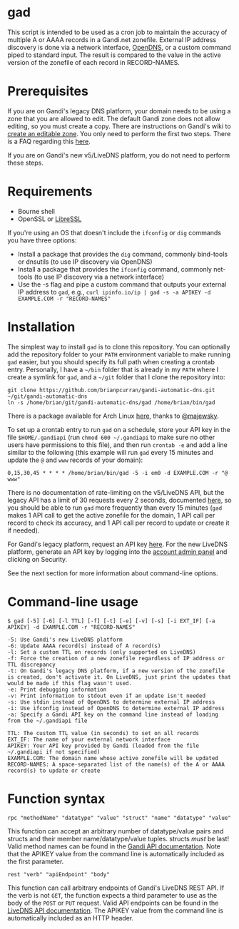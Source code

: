 gad
===

This script is intended to be used as a cron job to maintain the accuracy of multiple A or AAAA records in a Gandi.net zonefile. External IP address discovery is done via a network interface, [OpenDNS](http://www.opendns.com), or a custom command piped to standard input. The result is compared to the value in the active version of the zonefile of each record in RECORD-NAMES.

Prerequisites
=============

If you are on Gandi's legacy DNS platform, your domain needs to be using a zone that you are allowed to edit. The default Gandi zone does not allow editing, so you must create a copy. There are instructions on Gandi's wiki to [create an editable zone](http://wiki.gandi.net/en/dns/zone/edit). You only need to perform the first two steps. There is a FAQ regarding this [here](http://wiki.gandi.net/en/dns/faq#cannot_change_zone_file).

If you are on Gandi's new v5/LiveDNS platform, you do not need to perform these steps.

Requirements
============

  * Bourne shell
  * OpenSSL or [LibreSSL](http://www.libressl.org)

If you're using an OS that doesn't include the `ifconfig` or `dig` commands you have three options:
  * Install a package that provides the `dig` command, commonly bind-tools or dnsutils (to use IP discovery via OpenDNS)
  * Install a package that provides the `ifconfig` command, commonly net-tools (to use IP discovery via a network interface)
  * Use the -s flag and pipe a custom command that outputs your external IP address to `gad`, e.g., ```curl ipinfo.io/ip | gad -s -a APIKEY -d EXAMPLE.COM -r "RECORD-NAMES"```

Installation
============

The simplest way to install `gad` is to clone this repository. You can optionally add the repository folder to your `PATH` environment variable to make running `gad` easier, but you should specify its full path when creating a crontab entry. Personally, I have a `~/bin` folder that is already in my `PATH` where I create a symlink for `gad`, and a `~/git` folder that I clone the repository into:

```
git clone https://github.com/brianpcurran/gandi-automatic-dns.git ~/git/gandi-automatic-dns
ln -s /home/brian/git/gandi-automatic-dns/gad /home/brian/bin/gad
```

There is a package available for Arch Linux [here](https://aur.archlinux.org/packages/gandi-automatic-dns/), thanks to [@majewsky](https://github.com/majewsky).

To set up a crontab entry to run `gad` on a schedule, store your API key in the file `$HOME/.gandiapi` (run `chmod 600 ~/.gandiapi` to make sure no other users have permissions to this file), and then run `crontab -e` and add a line similar to the following (this example will run `gad` every 15 minutes and update the `@` and `www` records of your domain):

```
0,15,30,45 * * * * /home/brian/bin/gad -5 -i em0 -d EXAMPLE.COM -r "@ www"
```

There is no documentation of rate-limiting on the v5/LiveDNS API, but the legacy API has a limit of 30 requests every 2 seconds, documented [here](https://docs.gandi.net/en/reseller/faq/index.html), so you should be able to run `gad` more frequently than every 15 minutes (`gad` makes 1 API call to get the active zonefile for the domain, 1 API call per record to check its accuracy, and 1 API call per record to update or create it if needed).

For Gandi's legacy platform, request an API key [here](https://www.gandi.net/admin/apixml/). For the new LiveDNS platform, generate an API key by logging into the [account admin panel](https://account.gandi.net/) and clicking on Security.

See the next section for more information about command-line options.

Command-line usage
==================

```
$ gad [-5] [-6] [-l TTL] [-f] [-t] [-e] [-v] [-s] [-i EXT_IF] [-a APIKEY] -d EXAMPLE.COM -r "RECORD-NAMES"

-5: Use Gandi's new LiveDNS platform
-6: Update AAAA record(s) instead of A record(s)
-l: Set a custom TTL on records (only supported on LiveDNS)
-f: Force the creation of a new zonefile regardless of IP address or TTL discrepancy
-t: On Gandi's legacy DNS platform, if a new version of the zonefile is created, don't activate it. On LiveDNS, just print the updates that would be made if this flag wasn't used.
-e: Print debugging information
-v: Print information to stdout even if an update isn't needed
-s: Use stdin instead of OpenDNS to determine external IP address
-i: Use ifconfig instead of OpenDNS to determine external IP address
-a: Specify a Gandi API key on the command line instead of loading from the ~/.gandiapi file

TTL: The custom TTL value (in seconds) to set on all records
EXT_IF: The name of your external network interface
APIKEY: Your API key provided by Gandi (loaded from the file ~/.gandiapi if not specified)
EXAMPLE.COM: The domain name whose active zonefile will be updated
RECORD-NAMES: A space-separated list of the name(s) of the A or AAAA record(s) to update or create
```

Function syntax
============

```
rpc "methodName" "datatype" "value" "struct" "name" "datatype" "value"
```

This function can accept an arbitrary number of datatype/value pairs and structs and their member name/datatype/value tuples. structs _must_ be last! Valid method names can be found in the [Gandi API documentation](http://doc.rpc.gandi.net/index.html). Note that the APIKEY value from the command line is automatically included as the first parameter.

```
rest "verb" "apiEndpoint" "body"
```

This function can call arbitrary endpoints of Gandi's LiveDNS REST API. If the verb is not `GET`, the function expects a third parameter to use as the body of the `POST` or `PUT` request. Valid API endpoints can be found in the [LiveDNS API documentation](https://doc.livedns.gandi.net/). The APIKEY value from the command line is automatically included as an HTTP header.
